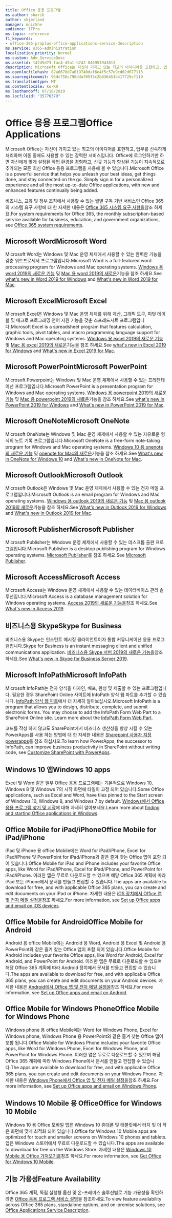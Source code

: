 ```yaml
---
title: Office 응용 프로그램
ms.author: sharik
author: skjerland
manager: mnirkhe
audience: ITPro
ms.topic: reference
f1_keywords:
- office-365-proplus-office-applications-service-description
ms.service: o365-administration
localization_priority: Normal
ms.custom: Adm_ServiceDesc
ms.assetid: 142d5d73-fac4-45a1-b742-846953943813
description: Microsoft Office는 자신이 가지고 있는 최고의 아이디어를 표현하고, 업무를 신속하게 처리하며 이동 중에도 사용할 수 있는 강력한 서비스입니다. Office에 로그인하기만 하면 자신에게 맞게 설정된 작업 환경을 경험하고, 신규 기능과 향상된 기능이 지속적으로 추가되는 모든 최신 Office 응용 프로그램을 사용해 볼 수 있습니다.
ms.openlocfilehash: 82a6678d7a019740daf6e4f5c57e9cd02d677113
ms.sourcegitcommit: 96dc758c790ddaf05f5c2b836451b417729cf119
ms.translationtype: MT
ms.contentlocale: ko-KR
ms.lasthandoff: 07/18/2019
ms.locfileid: "35776379"
---
```

# <a name="office-applications"></a><span data-ttu-id="538d5-104">Office 응용 프로그램</span><span class="sxs-lookup"><span data-stu-id="538d5-104">Office Applications</span></span>

<span data-ttu-id="538d5-p102">Microsoft Office는 자신이 가지고 있는 최고의 아이디어를 표현하고, 업무를 신속하게 처리하며 이동 중에도 사용할 수 있는 강력한 서비스입니다. Office에 로그인하기만 하면 자신에게 맞게 설정된 작업 환경을 경험하고, 신규 기능과 향상된 기능이 지속적으로 추가되는 모든 최신 Office 응용 프로그램을 사용해 볼 수 있습니다.</span><span class="sxs-lookup"><span data-stu-id="538d5-p102">Microsoft Office is a powerful service that helps you unleash your best ideas, get things done, and stay connected on the go. Simply sign in for a personalized experience and all the most up-to-date Office applications, with new and enhanced features continually being added.</span></span>
  
<span data-ttu-id="538d5-107">비즈니스, 교육 및 정부 조직에서 사용할 수 있는 월별 구독 기반 서비스인 Office 365의 시스템 요구 사항에 대 한 자세한 내용은 [Office 365 시스템 요구 사항을](https://products.office.com/office-system-requirements/#Office365forBEG)참조 하세요.</span><span class="sxs-lookup"><span data-stu-id="538d5-107">For system requirements for Office 365, the monthly subscription-based service available for business, education, and government organizations, see [Office 365 system requirements](https://products.office.com/office-system-requirements/#Office365forBEG).</span></span>
  
## <a name="microsoft-word"></a><span data-ttu-id="538d5-108">Microsoft Word</span><span class="sxs-lookup"><span data-stu-id="538d5-108">Microsoft Word</span></span>

<span data-ttu-id="538d5-109">Microsoft Word는 Windows 및 Mac 운영 체제에서 사용할 수 있는 완벽한 기능을 갖춘 워드프로세서 프로그램입니다.</span><span class="sxs-lookup"><span data-stu-id="538d5-109">Microsoft Word is a full-featured word processing program for Windows and Mac operating systems.</span></span> <span data-ttu-id="538d5-110">[Windows 용 word 2019의 새로운 기능](https://support.office.com/article/what-s-new-in-word-2019-for-windows-d3d31e5e-2bb8-4433-80bb-08279beef4b3) 및 [Mac 용 word 2019의 새로운](https://support.office.com/article/what-s-new-in-word-2019-for-mac-247e0cd4-a758-4b42-a157-42eb8853aef5)기능을 참조 하세요.</span><span class="sxs-lookup"><span data-stu-id="538d5-110">See [what's new in Word 2019 for Windows](https://support.office.com/article/what-s-new-in-word-2019-for-windows-d3d31e5e-2bb8-4433-80bb-08279beef4b3) and [What's new in Word 2019 for Mac](https://support.office.com/article/what-s-new-in-word-2019-for-mac-247e0cd4-a758-4b42-a157-42eb8853aef5).</span></span>
  
## <a name="microsoft-excel"></a><span data-ttu-id="538d5-111">Microsoft Excel</span><span class="sxs-lookup"><span data-stu-id="538d5-111">Microsoft Excel</span></span>

<span data-ttu-id="538d5-112">Microsoft Excel은 Windows 및 Mac 운영 체제를 위해 계산, 그래픽 도구, 피벗 테이블 및 매크로 프로그래밍 언어 지원 기능을 갖춘 스프레드시트 프로그램입니다.</span><span class="sxs-lookup"><span data-stu-id="538d5-112">Microsoft Excel is a spreadsheet program that features calculation, graphic tools, pivot tables, and macro programming language support for Windows and Mac operating systems.</span></span> <span data-ttu-id="538d5-113">[Windows 용 excel 2019의 새로운 기능](https://support.office.com/article/what-s-new-in-excel-2019-for-windows-5a201203-1155-4055-82a5-82bf0994631f) 및 [Mac 용 excel 2019의 새로운](https://support.office.com/article/what-s-new-in-excel-2019-for-mac-5ce129d3-9e5c-417f-9545-fb6f7b72674d)기능을 참조 하세요.</span><span class="sxs-lookup"><span data-stu-id="538d5-113">See [what's new in Excel 2019 for Windows](https://support.office.com/article/what-s-new-in-excel-2019-for-windows-5a201203-1155-4055-82a5-82bf0994631f) and [What's new in Excel 2019 for Mac](https://support.office.com/article/what-s-new-in-excel-2019-for-mac-5ce129d3-9e5c-417f-9545-fb6f7b72674d).</span></span>
  
## <a name="microsoft-powerpoint"></a><span data-ttu-id="538d5-114">Microsoft PowerPoint</span><span class="sxs-lookup"><span data-stu-id="538d5-114">Microsoft PowerPoint</span></span>

<span data-ttu-id="538d5-115">Microsoft Powerpoint는 Windows 및 Mac 운영 체제에서 사용할 수 있는 프레젠테이션 프로그램입니다.</span><span class="sxs-lookup"><span data-stu-id="538d5-115">Microsoft PowerPoint is a presentation program for Windows and Mac operating systems.</span></span> <span data-ttu-id="538d5-116">[Windows 용 powerpoint 2019의 새로운 기능](https://support.office.com/article/what-s-new-in-powerpoint-2019-for-windows-8355a56a-f643-42d2-8454-784fa9b3d109) 및 [Mac 용 powerpoint 2019의 새로운](https://support.office.com/article/what-s-new-in-powerpoint-2019-for-mac-5038ba79-48c5-40f0-adff-11489e5d6fed)기능을 참조 하세요.</span><span class="sxs-lookup"><span data-stu-id="538d5-116">See [what's new in PowerPoint 2019 for Windows](https://support.office.com/article/what-s-new-in-powerpoint-2019-for-windows-8355a56a-f643-42d2-8454-784fa9b3d109) and [What's new in PowerPoint 2019 for Mac](https://support.office.com/article/what-s-new-in-powerpoint-2019-for-mac-5038ba79-48c5-40f0-adff-11489e5d6fed).</span></span>
  
## <a name="microsoft-onenote"></a><span data-ttu-id="538d5-117">Microsoft OneNote</span><span class="sxs-lookup"><span data-stu-id="538d5-117">Microsoft OneNote</span></span>

<span data-ttu-id="538d5-118">Microsoft OneNote는 Windows 및 Mac 운영 체제에서 사용할 수 있는 자유로운 형식의 노트 기록 프로그램입니다.</span><span class="sxs-lookup"><span data-stu-id="538d5-118">Microsoft OneNote is a free-form note-taking program for Windows and Mac operating systems.</span></span> <span data-ttu-id="538d5-119">[Windows 10 용 onenote의 새로운 기능](https://support.office.com/article/what-s-new-in-onenote-for-windows-10-1477d5de-f4fd-4943-b18a-ff17091161ea) 및 [onenote for Mac의 새로운](https://support.office.com/article/see-what-s-new-in-onenote-for-mac-c82d3f15-252f-452a-89ba-e09fbe418829)기능을 참조 하세요.</span><span class="sxs-lookup"><span data-stu-id="538d5-119">See [What's new in OneNote for Windows 10](https://support.office.com/article/what-s-new-in-onenote-for-windows-10-1477d5de-f4fd-4943-b18a-ff17091161ea) and [What's new in OneNote for Mac](https://support.office.com/article/see-what-s-new-in-onenote-for-mac-c82d3f15-252f-452a-89ba-e09fbe418829).</span></span>
  
## <a name="microsoft-outlook"></a><span data-ttu-id="538d5-120">Microsoft Outlook</span><span class="sxs-lookup"><span data-stu-id="538d5-120">Microsoft Outlook</span></span>

<span data-ttu-id="538d5-121">Microsoft Outlook은 Windows 및 Mac 운영 체제에서 사용할 수 있는 전자 메일 프로그램입니다.</span><span class="sxs-lookup"><span data-stu-id="538d5-121">Microsoft Outlook is an email program for Windows and Mac operating systems.</span></span> <span data-ttu-id="538d5-122">[Windows 용 outlook 2019의 새로운 기능](https://support.office.com/article/what-s-new-in-outlook-2019-for-windows-0c64df36-0908-4ff6-a7fc-573a62800525) 및 [Mac 용 outlook 2019의 새로운](https://support.office.com/article/what-s-new-in-outlook-2019-for-mac-05736033-f99e-4cb2-88aa-01e979b0736b)기능을 참조 하세요.</span><span class="sxs-lookup"><span data-stu-id="538d5-122">See [What's new in Outlook 2019 for Windows](https://support.office.com/article/what-s-new-in-outlook-2019-for-windows-0c64df36-0908-4ff6-a7fc-573a62800525) and [What's new in Outlook 2019 for Mac](https://support.office.com/article/what-s-new-in-outlook-2019-for-mac-05736033-f99e-4cb2-88aa-01e979b0736b).</span></span>
  
## <a name="microsoft-publisher"></a><span data-ttu-id="538d5-123">Microsoft Publisher</span><span class="sxs-lookup"><span data-stu-id="538d5-123">Microsoft Publisher</span></span>

<span data-ttu-id="538d5-124">Microsoft Publisher는 Windows 운영 체제에서 사용할 수 있는 데스크톱 출판 프로그램입니다.</span><span class="sxs-lookup"><span data-stu-id="538d5-124">Microsoft Publisher is a desktop publishing program for Windows operating systems.</span></span> <span data-ttu-id="538d5-125">[Microsoft Publisher](https://products.office.com/publisher)를 참조 하세요.</span><span class="sxs-lookup"><span data-stu-id="538d5-125">See [Microsoft Publisher](https://products.office.com/publisher).</span></span>
  
## <a name="microsoft-access"></a><span data-ttu-id="538d5-126">Microsoft Access</span><span class="sxs-lookup"><span data-stu-id="538d5-126">Microsoft Access</span></span>

<span data-ttu-id="538d5-127">Microsoft Access는 Windows 운영 체제에서 사용할 수 있는 데이터베이스 관리 솔루션입니다.</span><span class="sxs-lookup"><span data-stu-id="538d5-127">Microsoft Access is a database management solution for Windows operating systems.</span></span> <span data-ttu-id="538d5-128">[Access 2019의 새로운 기능을](https://support.office.com/article/what-s-new-in-access-2019-f52c5317-3494-4105-9c56-5a2abb8e0f87)참조 하세요.</span><span class="sxs-lookup"><span data-stu-id="538d5-128">See [What's new in Access 2019](https://support.office.com/article/what-s-new-in-access-2019-f52c5317-3494-4105-9c56-5a2abb8e0f87).</span></span>
  
## <a name="skype-for-business"></a><span data-ttu-id="538d5-129">비즈니스용 Skype</span><span class="sxs-lookup"><span data-stu-id="538d5-129">Skype for Business</span></span>

<span data-ttu-id="538d5-130">비즈니스용 Skype는 인스턴트 메시징 클라이언트이자 통합 커뮤니케이션 응용 프로그램입니다.</span><span class="sxs-lookup"><span data-stu-id="538d5-130">Skype for Business is an instant messaging client and unified communications application.</span></span> <span data-ttu-id="538d5-131">[비즈니스용 Skype 서버 2019의 새로운 기능을](https://docs.microsoft.com/skypeforbusiness/whats-new)참조 하세요.</span><span class="sxs-lookup"><span data-stu-id="538d5-131">See [What's new in Skype for Business Server 2019](https://docs.microsoft.com/skypeforbusiness/whats-new).</span></span>
  
## <a name="microsoft-infopath"></a><span data-ttu-id="538d5-132">Microsoft InfoPath</span><span class="sxs-lookup"><span data-stu-id="538d5-132">Microsoft InfoPath</span></span>

<span data-ttu-id="538d5-p111">Microsoft InfoPath는 전자 양식을 디자인, 배포, 완성 및 제출할 수 있는 프로그램입니다. 필요한 경우 SharePoint Online 사이트에 InfoPath 양식 웹 파트를 추가할 수 있습니다. [InfoPath 양식 웹 파트](http://go.microsoft.com/fwlink/p/?LinkId=271687)에서 더 자세히 알아보십시오.</span><span class="sxs-lookup"><span data-stu-id="538d5-p111">Microsoft InfoPath is a program that allows you to design, distribute, complete, and submit electronic forms. You may choose to add the InfoPath Form Web Part to a SharePoint Online site. Learn more about the [InfoPath Form Web Part](http://go.microsoft.com/fwlink/p/?LinkId=271687).</span></span>

<span data-ttu-id="538d5-136">코드를 작성 하지 않고도 SharePoint에서 비즈니스 생산성을 향상 시킬 수 있는 PowerApps를 사용 하는 방법에 대 한 자세한 내용은 [Sharepoint 사용자 지정 powerapps](https://powerapps.microsoft.com/infopath/)를 참조 하십시오.</span><span class="sxs-lookup"><span data-stu-id="538d5-136">To learn how PowerApps, the successor to InfoPath, can improve business productivity in SharePoint without writing code, see [Customize SharePoint with PowerApps](https://powerapps.microsoft.com/infopath/).</span></span>
  
## <a name="windows-10-apps"></a><span data-ttu-id="538d5-137">Windows 10 앱</span><span class="sxs-lookup"><span data-stu-id="538d5-137">Windows 10 apps</span></span>

<span data-ttu-id="538d5-138">Excel 및 Word 같은 일부 Office 응용 프로그램에는 기본적으로 Windows 10, Windows 8 및 Windows 7의 시작 화면에 타일이 고정 되어 있습니다.</span><span class="sxs-lookup"><span data-stu-id="538d5-138">Some Office applications, such as Excel and Word, have tiles pinned to the Start screen of Windows 10, Windows 8, and Windows 7 by default.</span></span> <span data-ttu-id="538d5-139">[Windows에서 Office 응용 프로그램 찾기 및 시작](https://support.office.com/article/can-t-find-office-applications-in-windows-10-windows-8-or-windows-7-907ce545-6ae8-459b-8d9d-de6764a635d6?ocmsassetID=HA103581103&CTT=1&CorrelationId=03707eae-b946-462a-b3c6-f0fc04f55611&ui=en-US&rs=en-US&ad=US#ID0EAABAAA=Windows_8.1_or_Windows_8)에 대해 자세히 알아보세요.</span><span class="sxs-lookup"><span data-stu-id="538d5-139">Learn more about [finding and starting Office applications in Windows](https://support.office.com/article/can-t-find-office-applications-in-windows-10-windows-8-or-windows-7-907ce545-6ae8-459b-8d9d-de6764a635d6?ocmsassetID=HA103581103&CTT=1&CorrelationId=03707eae-b946-462a-b3c6-f0fc04f55611&ui=en-US&rs=en-US&ad=US#ID0EAABAAA=Windows_8.1_or_Windows_8).</span></span>
  
## <a name="office-mobile-for-ipadiphone"></a><span data-ttu-id="538d5-140">Office Mobile for iPad/iPhone</span><span class="sxs-lookup"><span data-stu-id="538d5-140">Office Mobile for iPad/iPhone</span></span>

<span data-ttu-id="538d5-141">IPad 및 iPhone 용 office Mobile에는 Word for iPad/iPhone, Excel for iPad/iPhone 및 PowerPoint for iPad/iPhone과 같은 즐겨 찾는 Office 앱이 포함 되어 있습니다.</span><span class="sxs-lookup"><span data-stu-id="538d5-141">Office Mobile for iPad and iPhone includes your favorite Office apps, like Word for iPad/iPhone, Excel for iPad/iPhone, and PowerPoint for iPad/iPhone.</span></span> <span data-ttu-id="538d5-142">이러한 앱은 무료로 다운로드할 수 있으며 해당 Office 365 계획에 따라 iPad 또는 iPhone에서 문서를 만들고 편집할 수 있습니다.</span><span class="sxs-lookup"><span data-stu-id="538d5-142">The apps are available to download for free, and with applicable Office 365 plans, you can create and edit documents on your iPad or iPhone.</span></span> <span data-ttu-id="538d5-143">자세한 내용은 [iOS 장치에서 Office 앱 및 전자 메일 설정을](https://support.office.com/article/set-up-office-apps-and-email-on-ios-devices-0402b37e-49c4-4419-a030-f34c2013041f?ui=en-US&rs=en-US&ad=US)참조 하세요.</span><span class="sxs-lookup"><span data-stu-id="538d5-143">For more information, see [Set up Office apps and email on iOS devices](https://support.office.com/article/set-up-office-apps-and-email-on-ios-devices-0402b37e-49c4-4419-a030-f34c2013041f?ui=en-US&rs=en-US&ad=US).</span></span>

## <a name="office-mobile-for-android"></a><span data-ttu-id="538d5-144">Office Mobile for Android</span><span class="sxs-lookup"><span data-stu-id="538d5-144">Office Mobile for Android</span></span>

<span data-ttu-id="538d5-145">Android 용 office Mobile에는 Android 용 Word, Android 용 Excel 및 Android 용 PowerPoint와 같은 즐겨 찾는 Office 앱이 포함 되어 있습니다.</span><span class="sxs-lookup"><span data-stu-id="538d5-145">Office Mobile for Android includes your favorite Office apps, like Word for Android, Excel for Android, and PowerPoint for Android.</span></span> <span data-ttu-id="538d5-146">이러한 앱은 무료로 다운로드할 수 있으며 해당 Office 365 계획에 따라 Android 장치에서 문서를 만들고 편집할 수 있습니다.</span><span class="sxs-lookup"><span data-stu-id="538d5-146">The apps are available to download for free, and with applicable Office 365 plans, you can create and edit documents on your Android devices.</span></span> <span data-ttu-id="538d5-147">자세한 내용은 [Android에서 Office 앱 및 전자 메일 설정을](https://support.office.com/article/set-up-office-apps-and-email-on-android-6ef2ebf2-fc2d-474a-be4a-5a801365c87f?ui=en-US&rs=en-US&ad=US)참조 하세요.</span><span class="sxs-lookup"><span data-stu-id="538d5-147">For more information, see [Set up Office apps and email on Android](https://support.office.com/article/set-up-office-apps-and-email-on-android-6ef2ebf2-fc2d-474a-be4a-5a801365c87f?ui=en-US&rs=en-US&ad=US).</span></span>

## <a name="office-mobile-for-windows-phone"></a><span data-ttu-id="538d5-148">Office Mobile for Windows Phone</span><span class="sxs-lookup"><span data-stu-id="538d5-148">Office Mobile for Windows Phone</span></span>

<span data-ttu-id="538d5-149">Windows phone 용 office Mobile에는 Word for Windows Phone, Excel for Windows phone, Windows Phone 용 PowerPoint와 같은 즐겨 찾는 Office 앱이 포함 됩니다.</span><span class="sxs-lookup"><span data-stu-id="538d5-149">Office Mobile for Windows Phone includes your favorite Office apps, like Word for Windows Phone, Excel for Windows Phone, and PowerPoint for Windows Phone.</span></span> <span data-ttu-id="538d5-150">이러한 앱은 무료로 다운로드할 수 있으며 해당 Office 365 계획에 따라 Windows Phone에서 문서를 만들고 편집할 수 있습니다.</span><span class="sxs-lookup"><span data-stu-id="538d5-150">The apps are available to download for free, and with applicable Office 365 plans, you can create and edit documents on your Windows Phone.</span></span> <span data-ttu-id="538d5-151">자세한 내용은 [Windows Phone에서 Office 앱 및 전자 메일 설정을](https://support.office.com/article/set-up-office-apps-and-email-on-windows-phone-9bccc8b8-a321-4d0d-a45e-6e06a3438e43?ui=en-US&rs=en-US&ad=US)참조 하세요.</span><span class="sxs-lookup"><span data-stu-id="538d5-151">For more information, see [Set up Office apps and email on Windows Phone](https://support.office.com/article/set-up-office-apps-and-email-on-windows-phone-9bccc8b8-a321-4d0d-a45e-6e06a3438e43?ui=en-US&rs=en-US&ad=US).</span></span>

## <a name="office-for-windows-10-mobile"></a><span data-ttu-id="538d5-152">Windows 10 Mobile 용 Office</span><span class="sxs-lookup"><span data-stu-id="538d5-152">Office for Windows 10 Mobile</span></span>

<span data-ttu-id="538d5-153">Windows 10 용 Office 모바일 앱은 Windows 10 휴대폰 및 태블릿에서 터치 및 더 작은 화면에 맞게 최적화 되어 있습니다.</span><span class="sxs-lookup"><span data-stu-id="538d5-153">Office for Windows 10 Mobile apps are optimized for touch and smaller screens on Windows 10 phones and tablets.</span></span> <span data-ttu-id="538d5-154">앱은 Windows 스토어에서 무료로 다운로드할 수 있습니다.</span><span class="sxs-lookup"><span data-stu-id="538d5-154">The apps are available to download for free on the Windows Store.</span></span> <span data-ttu-id="538d5-155">자세한 내용은 [Windows 10 Mobile 용 Office 가져오기를](https://products.office.com/mobile/office-mobile-apps-for-windows)참조 하세요.</span><span class="sxs-lookup"><span data-stu-id="538d5-155">For more information, see [Get Office for Windows 10 Mobile](https://products.office.com/mobile/office-mobile-apps-for-windows).</span></span>
  
## <a name="feature-availability"></a><span data-ttu-id="538d5-156">기능 가용성</span><span class="sxs-lookup"><span data-stu-id="538d5-156">Feature Availability</span></span>

<span data-ttu-id="538d5-157">Office 365 계획, 독립 실행형 옵션 및 온-프레미스 솔루션별로 기능 가용성을 확인하려면 [Office 응용 프로그램 서비스 설명](office-applications-service-description.md)을 참조하세요.</span><span class="sxs-lookup"><span data-stu-id="538d5-157">To view feature availability across Office 365 plans, standalone options, and on-premise solutions, see [Office Applications Service Description](office-applications-service-description.md).</span></span>
  